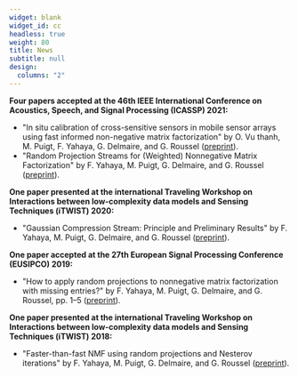 ```yaml
---
widget: blank
widget_id: cc
headless: true
weight: 80
title: News
subtitle: null
design:
  columns: "2"
---
```

**Four papers accepted at the 46th IEEE International Conference on Acoustics, Speech, and Signal Processing (ICASSP) 2021:**
- "In situ calibration of cross-sensitive sensors in mobile sensor arrays using fast informed non-negative matrix factorization" by O. Vu thanh, M. Puigt, F. Yahaya, G. Delmaire, and G. Roussel ([preprint](URL)).
- "Random Projection Streams for (Weighted) Nonnegative Matrix Factorization" by F. Yahaya, M. Puigt, G. Delmaire, and G. Roussel ([preprint](URL)).

**One paper presented at the international Traveling Workshop on Interactions between low-complexity data models and Sensing Techniques (iTWIST) 2020:**
- "Gaussian Compression Stream: Principle and Preliminary Results" by F. Yahaya, M. Puigt, G. Delmaire, and G. Roussel ([preprint](URL)).

**One paper accepted at the 27th European Signal Processing Conference (EUSIPCO) 2019:**
- "How to apply random projections to nonnegative matrix factorization with missing entries?" by F. Yahaya, M. Puigt, G. Delmaire, and G. Roussel, pp. 1–5 ([preprint](URL)).

**One paper presented at the international Traveling Workshop on Interactions between low-complexity data models and Sensing Techniques (iTWIST) 2018:**
- "Faster-than-fast NMF using random projections and Nesterov iterations" by F. Yahaya, M. Puigt, G. Delmaire, and G. Roussel ([preprint](URL)).
